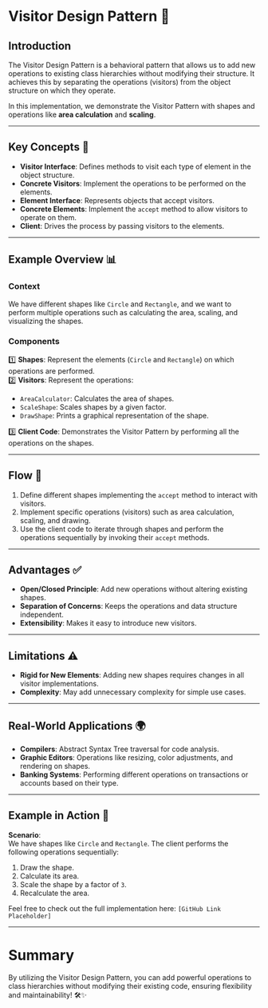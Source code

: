 # Visitor Design Pattern 📐

## Introduction
The Visitor Design Pattern is a behavioral pattern that allows us to add new operations to existing class hierarchies without modifying their structure. It achieves this by separating the operations (visitors) from the object structure on which they operate.

In this implementation, we demonstrate the Visitor Pattern with shapes and operations like **area calculation** and **scaling**.

---

## Key Concepts 🧠

- **Visitor Interface**: Defines methods to visit each type of element in the object structure.
- **Concrete Visitors**: Implement the operations to be performed on the elements.
- **Element Interface**: Represents objects that accept visitors.
- **Concrete Elements**: Implement the `accept` method to allow visitors to operate on them.
- **Client**: Drives the process by passing visitors to the elements.

---

## Example Overview 📊

### Context
We have different shapes like `Circle` and `Rectangle`, and we want to perform multiple operations such as calculating the area, scaling, and visualizing the shapes.

### Components
1️⃣ **Shapes**: Represent the elements (`Circle` and `Rectangle`) on which operations are performed.  
2️⃣ **Visitors**: Represent the operations:
   - `AreaCalculator`: Calculates the area of shapes.
   - `ScaleShape`: Scales shapes by a given factor.
   - `DrawShape`: Prints a graphical representation of the shape.

3️⃣ **Client Code**: Demonstrates the Visitor Pattern by performing all the operations on the shapes.

---

## Flow 🚀

1. Define different shapes implementing the `accept` method to interact with visitors.
2. Implement specific operations (visitors) such as area calculation, scaling, and drawing.
3. Use the client code to iterate through shapes and perform the operations sequentially by invoking their `accept` methods.

---

## Advantages ✅
- **Open/Closed Principle**: Add new operations without altering existing shapes.
- **Separation of Concerns**: Keeps the operations and data structure independent.
- **Extensibility**: Makes it easy to introduce new visitors.

---

## Limitations ⚠️
- **Rigid for New Elements**: Adding new shapes requires changes in all visitor implementations.
- **Complexity**: May add unnecessary complexity for simple use cases.

---

## Real-World Applications 🌍
- **Compilers**: Abstract Syntax Tree traversal for code analysis.
- **Graphic Editors**: Operations like resizing, color adjustments, and rendering on shapes.
- **Banking Systems**: Performing different operations on transactions or accounts based on their type.

---

## Example in Action 🎉
**Scenario**:  
We have shapes like `Circle` and `Rectangle`. The client performs the following operations sequentially:
1. Draw the shape.
2. Calculate its area.
3. Scale the shape by a factor of `3`.
4. Recalculate the area.

Feel free to check out the full implementation here: `[GitHub Link Placeholder]`

---

# Summary
By utilizing the Visitor Design Pattern, you can add powerful operations to class hierarchies without modifying their existing code, ensuring flexibility and maintainability! 🛠️✨
